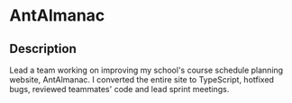 # AntAlmanac
## Description
Lead a team working on improving my school's course schedule planning website, AntAlmanac. I converted the entire site to TypeScript, hotfixed bugs, reviewed teammates' code and lead sprint meetings.